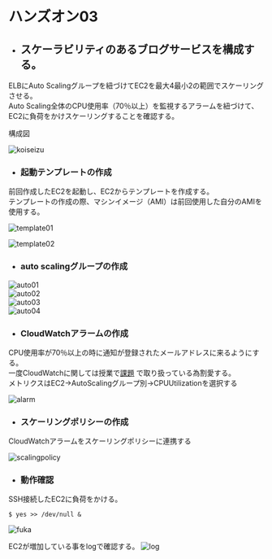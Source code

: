 # ハンズオン03  
- ## スケーラビリティのあるブログサービスを構成する。   
ELBにAuto Scalingグループを紐づけてEC2を最大4最小2の範囲でスケーリングさせる。  
Auto Scaling全体のCPU使用率（70％以上）を監視するアラームを紐づけて、EC2に負荷をかけスケーリングすることを確認する。  

構成図  

![koiseizu](./img03/handson03.drawio.png) 

- ### 起動テンプレートの作成  
前回作成したEC2を起動し、EC2からテンプレートを作成する。  
テンプレートの作成の際、マシンイメージ（AMI）は前回使用した自分のAMIを使用する。  

![template01](./img03/template.png)  

![template02](./img03/template2.png)  

- ### auto scalingグループの作成  

![auto01](./img03/auto1.png)  
![auto02](./img03/auto2.png)  
![auto03](./img03/auto3.png)  
![auto04](./img03/auto4.png)  

- ### CloudWatchアラームの作成  
CPU使用率が70％以上の時に通知が登録されたメールアドレスに来るようにする。  
一度CloudWatchに関しては授業で[課題](https://github.com/shio0727/Kadaiyou/blob/main/lecture06/lecture06.md)
で取り扱っている為割愛する。  
メトリクスはEC2→AutoScalingグループ別→CPUUtilizationを選択する  

![alarm](./img03/alarm.png)   

- ### スケーリングポリシーの作成  
CloudWatchアラームをスケーリングポリシーに連携する

![scalingpolicy](./img03/scalingpolicy.png)  

- ### 動作確認  
SSH接続したEC2に負荷をかける。 

```bash:title  
$ yes >> /dev/null &  
```  
![fuka](./img03/fuka.png) 

EC2が増加している事をlogで確認する。
![log](./img03/EC2tuikalog.png)  





